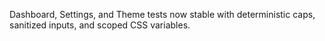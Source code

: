 Dashboard, Settings, and Theme tests now stable with deterministic caps, sanitized inputs, and scoped CSS variables.


